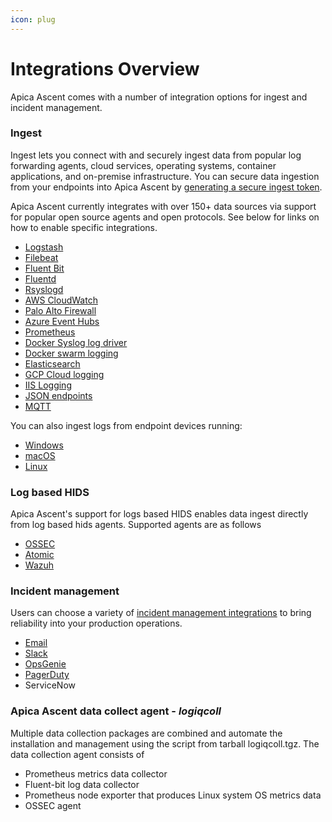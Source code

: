 ```yaml
---
icon: plug
---
```


# Integrations Overview

Apica Ascent comes with a number of integration options for ingest and incident management.

### Ingest

Ingest lets you connect with and securely ingest data from popular log forwarding agents, cloud services, operating systems, container applications, and on-premise infrastructure. You can secure data ingestion from your endpoints into Apica Ascent by [generating a secure ingest token](generating-a-secure-ingest-token.md).

Apica Ascent currently integrates with over 150+ data sources via support for popular open source agents and open protocols. See below for links on how to enable specific integrations.

* [Logstash](../list-of-integrations/logstash.md)
* [Filebeat](../list-of-integrations/filebeat.md)
* [Fluent Bit](../list-of-integrations/fluent-bit/)
* [Fluentd](../list-of-integrations/fluentd.md)
* [Rsyslogd](../list-of-integrations/rsyslogd.md)
* [AWS CloudWatch](../list-of-integrations/aws/aws-cloudwatch-exporter.md)
* [Palo Alto Firewall](../list-of-integrations/palo-alto-firewall.md)
* [Azure Event Hubs](../list-of-integrations/azure/azure-event-hubs.md)
* [Prometheus](../list-of-integrations/prometheus/)
* [Docker Syslog log driver](../list-of-integrations/docker-syslog-log-driver.md)
* [Docker swarm logging](../list-of-integrations/docker-swarm-logging.md)
* [Elasticsearch](../../data-sources/time-series-databases/elasticsearch-data-source.md)
* [GCP Cloud logging](../list-of-integrations/gcp-cloud-logging.md)
* [IIS Logging](../list-of-integrations/fluent-bit/iis-logs-on-windows.md)
* [JSON endpoints](../../data-sources/api/json-data-source.md)
* [MQTT](../list-of-integrations/mqtt.md)

You can also ingest logs from endpoint devices running:

* [Windows](../list-of-integrations/fluent-bit/#fluent-bit-for-windows)
* [macOS](https://github.com/logiqai/logiq-installation/tree/main/fluent-bit/macos)
* [Linux](https://github.com/logiqai/logiq-installation/tree/main/fluent-bit/linux)

### Log based HIDS

Apica Ascent's support for logs based HIDS enables data ingest directly from log based hids agents. Supported agents are as follows

* [OSSEC](https://docs.logiq.ai/integrations/ossec-variants-ossec-wazuh-atomic)
* [Atomic](https://docs.logiq.ai/integrations/ossec-variants-ossec-wazuh-atomic)
* [Wazuh](https://docs.logiq.ai/integrations/ossec-variants-ossec-wazuh-atomic)

### Incident management

Users can choose a variety of [incident management integrations](https://docs.logiq.ai/integrations/alert-destinations) to bring reliability into your production operations.

* [Email](https://docs.logiq.ai/integrations/alert-destinations#email)
* [Slack](https://docs.logiq.ai/integrations/alert-destinations#slack)
* [OpsGenie](https://docs.logiq.ai/integrations/alert-destinations#opsgenie)
* [PagerDuty](https://docs.logiq.ai/integrations/alert-destinations#pagerduty)
* ServiceNow

### Apica Ascent data collect agent - _logiqcoll_

Multiple data collection packages are combined and automate the installation and management using the script from tarball logiqcoll.tgz. The data collection agent consists of

* Prometheus metrics data collector
* Fluent-bit log data collector
* Prometheus node exporter that produces Linux system OS metrics data
* OSSEC agent
